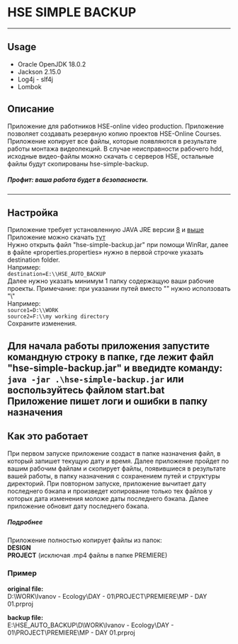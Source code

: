 # HSE SIMPLE BACKUP

---

## Usage
* Oracle OpenJDK 18.0.2
* Jackson 2.15.0
* Log4j - slf4j
* Lombok

## Описание
Приложение для работников HSE-online video production. Приложение позволяет создавать резервную копию проектов HSE-Online Courses. Приложение копирует все файлы, которые появляются в результате работы монтажа видеолекций. В случае неисправности рабочего hdd, исходные видео-файлы можно скачать с серверов HSE, остальные файлы будут скопированы hse-simple-backup. 
##### Профит: ваша работа будет в безопасности.

---
## Настройка
Приложение требует установленную JAVA JRE версии [8](https://www.java.com/download/manual.jsp) и [выше](https://www.oracle.com/)  
Приложение можно скачать [тут](https://disk.yandex.ru/d/yzcTASOfmAPJmQ)   
Нужно открыть файл "hse-simple-backup.jar" при помощи WinRar, 
далее в файле «properties.properties» нужно в первой строчке указать destination folder.  
Например:   
```destination=E:\\HSE_AUTO_BACKUP```  
Далее нужно указать минимум 1 папку содержащую ваши рабочие проекты.
Примечание: при указании путей вместо "\" нужно исползовать "\\"  
Например:  
```source1=D:\\WORK```<br> 
```source2=F:\\my working directory ```  
Сохраните изменения. 

Для начала работы приложения запустите командную строку в папке, где лежит файл "hse-simple-backup.jar" и введидте команду:  
```java -jar .\hse-simple-backup.jar``` или воспользуйтесь файлом **start.bat**  
Приложение пишет логи и ошибки в папку назначения
---
## Как это работает
При первом запуске приложение создаст в папке назначения файл, в который запишет текущую дату и время. Далее приложение пройдет по вашим рабочим файлам и скопирует файлы, появившиеся в результате вашей работы, в папку назначения с сохранением путей и структуры директорий. При повторном запуске, приложение вычитает дату последнего бэкапа и произведет копирование только тех файлов у которых дата изменения моложе даты последнего бэкапа. Далее приложение обновит дату последнего бэкапа.

##### Подробнее
Приложение полностью копирует файлы из папок:  
**DESIGN**  
**PROJECT** (исключая .mp4 файлы в папке PREMIERE)


### Пример
**original file:**<br>
D:\WORK\Ivanov - Ecology\DAY - 01\PROJECT\PREMIERE\MP - DAY 01.prproj<br>

**backup file:**<br>
E:\HSE_AUTO_BACKUP\D\WORK\Ivanov - Ecology\DAY - 01\PROJECT\PREMIERE\MP - DAY 01.prproj
